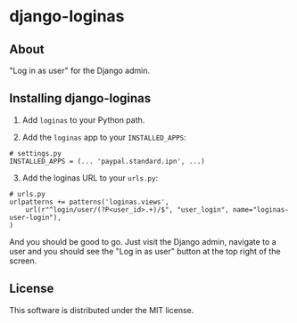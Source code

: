 django-loginas
==============

About
-----

"Log in as user" for the Django admin.


Installing django-loginas
-------------------------

1. Add `loginas` to your Python path.

2. Add the `loginas` app to your `INSTALLED_APPS`:

```
# settings.py
INSTALLED_APPS = (... 'paypal.standard.ipn', ...)
```

3. Add the loginas URL to your `urls.py`:

```
# urls.py
urlpatterns += patterns('loginas.views',
    url(r"^login/user/(?P<user_id>.+)/$", "user_login", name="loginas-user-login"),
)
```

And you should be good to go. Just visit the Django admin, navigate to a user and you should see the "Log in as user"
button at the top right of the screen.

License
-------

This software is distributed under the MIT license.
